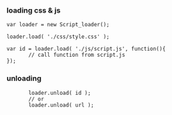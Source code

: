 ### loading css & js                     
```
var loader = new Script_loader();

loader.load( './css/style.css' );

var id = loader.load( './js/script.js', function(){
       // call function from script.js
});

```

### unloading  
```
       loader.unload( id );
       // or
       loader.unload( url );
```
